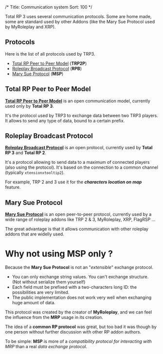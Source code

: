 /*
Title: Communication system
Sort: 100
*/

Total RP 3 uses several communication protocols. Some are home made, some are standard used by other Addons (like the Mary Sue Protocol used by MyRoleplay and XRP).

## Protocols

Here is the list of all protocols used by TRP3.

- [Total RP Peer to Peer Model][TRP2P] (**TRP2P**)
- [Roleplay Broadcast Protocol][RPB] (**RPB**)
- [Mary Sue Protocol][MSP] (**MSP**)

## Total RP Peer to Peer Model

**[Total RP Peer to Peer Model][TRP2P]** is an open communication model, currently used only by **Total RP 3**.

It's the protocol used by TRP3 to exchange data between two TRP3 players. It allows to send any type of data, bound to a certain prefix.

## Roleplay Broadcast Protocol


**[Roleplay Broadcast Protocol][RPB]** is an open protocol, currently used by **Total RP 3** and **Total RP 2**.

It's a protocol allowing to send data to a maximum of connected players (also using the protocol). It's based on the connection to a common channel (typically `xtensionxtooltip2`).

For example, TRP 2 and 3 use it for the ***characters location on map*** feature.

## Mary Sue Protocol

**[Mary Sue Protocol][MSP]** is an open peer-to-peer protocol, currently used by a wide range of roleplay addons like TRP 2 & 3, MyRoleplay, XRP, FlagRSP ...

The great advantage is that it allows communication with other roleplay addons that are widelly used. 

# Why not using MSP only ?

Because the **Mary Sue Protocol** is not an "*extensible*" exchange protocol.

* You can only exchange string values. You can't exchange structure. (Not without serialize them yourself)
* Each field must be prefixed with a two-characters long ID: the possibilities are very limited.
* The public implementation does not work very well when exchanging huge amount of data.

This protocol was created by the creator of **MyRoleplay**, and we can feel the influence from the **MRP** usage in its creation.

The idea of a **common RP protocol** was great, but too bad it was though by one person without further discussion with other RP addon authors.

To be simple: **MSP** is more of a *compatibility protocol for interacting with MRP* than a real *data exchange protocol*.


[TRP2P]: total_rp_peer_to_peer_model
[RPB]: roleplay_broadcast_protocol
[MSP]: mary_sue_protocol